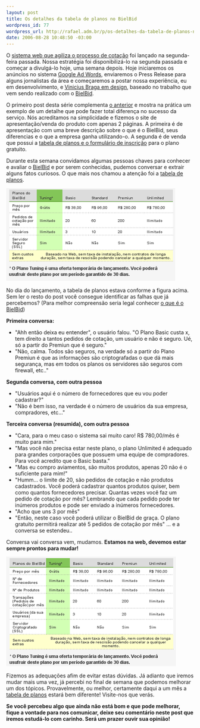 ```yaml
--- 
layout: post
title: Os detalhes da tabela de planos no BielBid
wordpress_id: 77
wordpress_url: http://rafael.adm.br/p/os-detalhes-da-tabela-de-planos-no-bielbid/
date: 2006-08-28 10:48:50 -03:00
---
```

O <a href="http://bielbid.com.br">sistema web que agiliza o processo de cotação</a> foi lançado na segunda-feira passada. Nossa estratégia foi disponibilizá-lo na segunda passada e começar a divulgá-lo hoje, uma semana depois.
Hoje iniciaremos os anúncios no sistema <a href="https://adwords.google.com">Google Ad Words</a>, enviaremos o Press Release para alguns jornalistas da área e começaremos a postar nossa experiência, eu em desenvolvimento, e <a href="http://viniciusbraga.com">Vinicius Braga em design</a>, baseado no trabalho que vem sendo realizado com o <a href="http://bielbid.com.br">BielBid</a>.

O primeiro post desta série complementa <a href="http://rafael.adm.br/p/o-real-valor-de-um-sistema-esta-nos-detalhes/">o anterior</a> e mostra na prática um exemplo de um detalhe que pode fazer total diferença no sucesso da serviço.
Nós acreditamos na simplicidade e fizemos o site de apresentação/venda do produto com apenas 2 páginas. A primeira é de apresentação com uma breve descrição sobre o que é o BielBid, seus diferencias e o que a empresa ganha utilizando-o. A segunda é de venda que possui a <a href="http://bielbid.com.br/pt-BR/signup">tabela de planos e o formulário de inscrição</a> para o plano gratuito.

Durante esta semana convidamos algumas pessoas chaves para conhecer e avaliar o <a href="http://bielbid.com.br">BielBid</a> e por serem conhecidas, pudemos conversar e extrair alguns fatos curiosos. O que mais nos chamou a atenção foi a <a href="http://bielbid.com.br/pt-BR/signup">tabela de planos</a>.

<img id="image75" src="/wp-content/uploads/2006/08/bielbid-planos-antes.png" alt="BielBid - Tabela de Planos - Antes" />

No dia do lançamento, a tabela de planos estava conforme a figura acima. Sem ler o resto do post você consegue identificar as falhas que já percebemos? (Para melhor compreensão seria legal conhecer <a href="http://bielbid.com.br">o que é o BielBid</a>)

<strong>Primeira conversa:</strong>
- "Ahh então deixa eu entender", o usuário falou. "O Plano Basic custa x, tem direito a tantos pedidos de cotação, um usuário e não é seguro. Ué, só a partir do Premiun que é seguro."
- "Não, calma. Todos são seguros, na verdade só a partir do Plano Premiun é que as informações são criptografadas o que dá mais segurança, mas em todos os planos os servidores são seguros com firewall, etc.."

<strong>Segunda conversa, com outra pessoa</strong>
- "Usuários aqui é o número de fornecedores que eu vou poder cadastrar?"
- "Não é bem isso, na verdade é o número de usuários da sua empresa, compradores, etc..."

<strong>Terceira conversa (resumida), com outra pessoa</strong>
- "Cara, para o meu caso o sistema sai muito caro! R$ 780,00/mês é muito para mim."
- "Mas você não precisa estar neste plano, o plano Unlimited é adequado para grandes corporações que possuem uma equipe de compradores. Para você acredito que o Basic basta."
- "Mas eu compro aviamentos, são muitos produtos, apenas 20 não é o suficiente para mim!"
- "Humm... o limite de 20, são pedidos de cotação e não produtos cadastrados. Você poderá cadastrar quantos produtos quiser, bem como quantos fornecedores precisar. Quantas vezes você faz um pedido de cotação por mês? Lembrando que cada pedido pode ter inúmeros produtos e pode ser enviado a inúmeros fornecedores.
- "Acho que uns 3 por mês"
- "Então, neste caso você poderá utilizar o BielBid de graça. O plano gratuito permitirá realizar até 5 pedidos de cotação por mês"
... e a conversa se estendeu..

Conversa vai conversa vem, mudamos. <strong>Estamos na web, devemos estar sempre prontos para mudar!</strong>

<img id="image76" src="/wp-content/uploads/2006/08/bielbid-planos-depois.png" alt="BielBid - Tabela de Planos - Depois" />

Fizemos as adequações afim de evitar estas dúvidas. Já adianto que iremos mudar mais uma vez, já percebi no final de semana que podemos melhorar um dos tópicos. Provavelmente, ou melhor, certamente daqui a um mês a <a href="http://bielbid.com.br/pt-BR/signup">tabela de planos</a> estará bem diferente! Visite-nos que verás.

<strong>Se você percebeu algo que ainda não está bom e que pode melhorar, fique a vontade para nos comunicar, deixe seu comentário neste post que iremos estudá-lo com carinho. Será um prazer ouvir sua opinião!
</strong>
